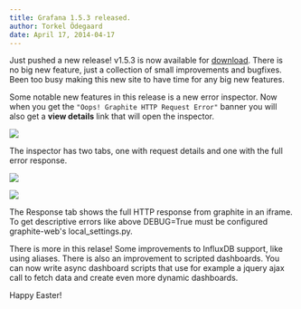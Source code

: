 ```yaml
---
title: Grafana 1.5.3 released.
author: Torkel Ödegaard
date: April 17, 2014-04-17
---
```


Just pushed a new release! v1.5.3 is now available for [download](/download). There is no big new feature, just a collection
of small improvements and bugfixes. Been too busy making this new site to have time for any big
new features.

Some notable new features in this release is a new error inspector. Now when you get the `"Oops! Graphite HTTP Request Error"` banner
you will also get a **view details** link that will open the inspector.

![](blog/error_inspector_view_details.png)

The inspector has two tabs, one with request details and one with the full error response.

![](blog/error_inspector.png)


![](blog/error_inspector2.png)

The Response tab shows the full HTTP response from graphite in an iframe. To get descriptive errors like above
DEBUG=True must be configured graphite-web's local_settings.py.


There is more in this relase! Some improvements to InfluxDB support, like using aliases. There is also an improvement to scripted dashboards. You
can now write async dashboard scripts that use for example a jquery ajax call to fetch data and create even more dynamic dashboards.

Happy Easter!
